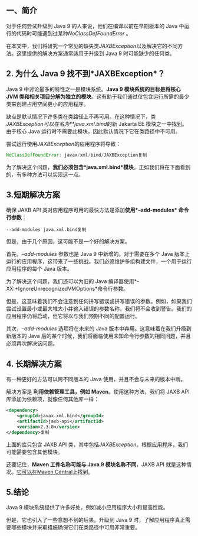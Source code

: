 ## **一、简介**

对于任何尝试升级到 Java 9 的人来说，他们在编译以前在早期版本的 Java 中运行的代码时可能遇到过某种*NoClassDefFoundError* 。

在本文中，我们将研究一个常见的缺失类*JAXBException*以及解决它的不同方法。这里提供的解决方案通常适用于升级到 Java 9 时可能缺少的任何类。

## **2. 为什么 Java 9 找不到\*JAXBException\*？**

Java 9 中讨论最多的特性之一是模块系统。**Java 9 模块系统的目标是将核心 JVM 类和相关项目分解为独立的模块**。这有助于我们通过仅包含运行所需的最少类来创建占用空间更小的应用程序。

缺点是默认情况下许多类在类路径上不再可用。在这种情况下，类*JAXBException可以在名为**java.xml.bind*的新 Jakarta EE 模块之一中找到。由于核心 Java 运行时不需要此模块，因此默认情况下它在类路径中不可用。

尝试运行使用*JAXBException*的应用程序将导致：

```java
NoClassDefFoundError: javax/xml/bind/JAXBException复制
```

为了解决这个问题，**我们必须包含\*java.xml.bind\*模块**。正如我们将在下面看到的，有多种方法可以实现这一点。

## **3.短期解决方案**

确保 JAXB API 类对应用程序可用的最快方法是添加**使用\*–add-modules\* 命令行参数**：

```shell
--add-modules java.xml.bind复制
```

但是，由于几个原因，这可能不是一个好的解决方案。

首先，*–add-modules* 参数也是 Java 9 中新增的。对于需要在多个 Java 版本上运行的应用程序，这带来了一些挑战。我们必须维护多组构建文件，一个用于运行应用程序的每个 Java 版本。

为了解决这个问题，我们还可以为旧的 Java 编译器使用*-XX:+IgnoreUnrecognizedVMOptions*命令行参数。

但是，这意味着我们不会注意到任何拼写错误或拼写错误的参数。例如，如果我们尝试设置最小或最大堆大小并输入错误的参数名称，我们将不会收到警告。我们的应用程序仍将启动，但它将以与我们预期不同的配置运行。

其次，*–add-modules* 选项将在未来的 Java 版本中弃用。这意味着在我们升级到新版本的 Java 后的某个时候，我们将面临使用未知命令行参数的相同问题，并且必须再次解决该问题。

## **4. 长期解决方案**

有一种更好的方法可以跨不同版本的 Java 使用，并且不会与未来的版本中断。

解决方案是 **利用依赖管理工具，例如 Maven**。使用这种方法，我们将 JAXB API 库添加为依赖项，就像任何其他库一样：

```xml
<dependency>
    <groupId>javax.xml.bind</groupId>
    <artifactId>jaxb-api</artifactId>
    <version>2.3.0</version>
</dependency>复制
```

上面的库只包含 JAXB API 类，其中包括*JAXBException*。根据应用程序，我们可能需要包含其他模块。

还要记住，**Maven 工件名称可能与 Java 9 模块名称不同**，JAXB API 就是这种情况。[它可以在Maven Central](https://search.maven.org/classic/#artifactdetails|javax.xml.bind|jaxb-api-parent|2.3.0|pom)上找到。

## **5.结论**

Java 9 模块系统提供了许多好处，例如减小应用程序大小和提高性能。

但是，它也引入了一些意想不到的后果。升级到 Java 9 时，了解应用程序真正需要哪些模块并采取措施确保它们在类路径中可用非常重要。